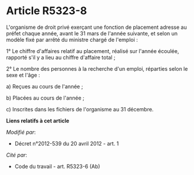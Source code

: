 # Article R5323-8

L'organisme de droit privé exerçant une fonction de placement adresse au préfet chaque année, avant le 31 mars de l'année
suivante, et selon un modèle fixé par arrêté du ministre chargé de l'emploi :

1° Le chiffre d'affaires relatif au placement, réalisé sur l'année écoulée, rapporté s'il y a lieu au chiffre d'affaire
total ;

2° Le nombre des personnes à la recherche d'un emploi, réparties selon le sexe et l'âge :

a) Reçues au cours de l'année ;

b) Placées au cours de l'année ;

c) Inscrites dans les fichiers de l'organisme au 31 décembre.

**Liens relatifs à cet article**

_Modifié par_:

  - Décret n°2012-539 du 20 avril 2012 - art. 1

_Cité par_:

  - Code du travail - art. R5323-6 (Ab)
